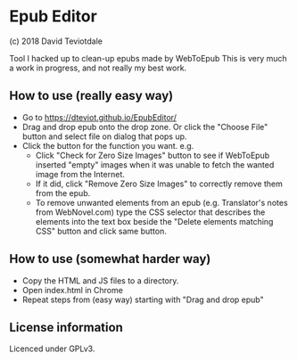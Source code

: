 # Epub Editor
(c) 2018 David Teviotdale   

Tool I hacked up to clean-up epubs made by WebToEpub
This is very much a work in progress, and not really my best work.

## How to use (really easy way)
* Go to https://dteviot.github.io/EpubEditor/
* Drag and drop epub onto the drop zone. Or click the "Choose File" button and select file on dialog that pops up.
* Click the button for the function you want. e.g.
  *  Click "Check for Zero Size Images" button to see if WebToEpub inserted "empty" images when it was unable to fetch the wanted image from the Internet.
  *  If it did, click "Remove Zero Size Images" to correctly remove them from the epub.
  *  To remove unwanted elements from an epub (e.g. Translator's notes from WebNovel.com) type the CSS selector that describes the elements into the text box beside the "Delete elements matching CSS" button and click same button.

## How to use (somewhat harder way)
* Copy the HTML and JS files to a directory.
* Open index.html in Chrome
* Repeat steps from (easy way) starting with "Drag and drop epub"

## License information
Licenced under GPLv3.

